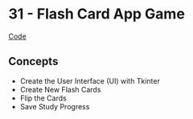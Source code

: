 # 31 - Flash Card App Game
[Code](https://github.com/MunMunL/Python/blob/main/day31/main.py)

## Concepts
* Create the User Interface (UI) with Tkinter
* Create New Flash Cards
* Flip the Cards
* Save Study Progress
